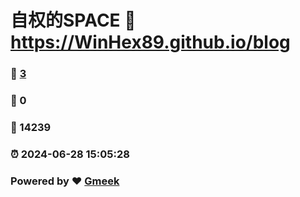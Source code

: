 # 自权的SPACE :link: https://WinHex89.github.io/blog 
### :page_facing_up: [3](https://WinHex89.github.io/blog/tag.html) 
### :speech_balloon: 0 
### :hibiscus: 14239 
### :alarm_clock: 2024-06-28 15:05:28 
### Powered by :heart: [Gmeek](https://github.com/Meekdai/Gmeek)
